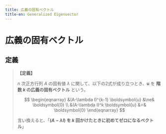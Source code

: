 ```yaml
---
title: 広義の固有ベクトル
title-en: Generalized Eigenvector
---
```


# 広義の固有ベクトル

## 定義

> **【定義】**
> 
> $n$ 次正方行列 $A$ の固有値 $\lambda$ に関して、以下の2式が成り立つとき、$\boldsymbol{u}$ を **階数 $k$ の広義の固有ベクトル** という。
> 
> $$
\begin{eqnarray}
	&(A-\lambda I)^{k-1} \boldsymbol{u} &\ne& \boldsymbol{0}
	\\
	&(A-\lambda I)^k \boldsymbol{u} &=& \boldsymbol{0}
\end{eqnarray}
$$
> 
> 言い換えると、「**$(A-\lambda I)$ を $k$ 回かけたときに初めてゼロになるベクトル**」

